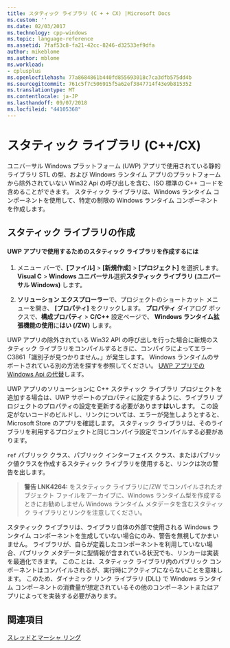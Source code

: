 ```yaml
---
title: スタティック ライブラリ (C + + CX) |Microsoft Docs
ms.custom: ''
ms.date: 02/03/2017
ms.technology: cpp-windows
ms.topic: language-reference
ms.assetid: 7faf53c8-fa21-42cc-8246-d32533ef9dfa
author: mikeblome
ms.author: mblome
ms.workload:
- cplusplus
ms.openlocfilehash: 77a8684861b440fd855693018c7ca3dfb575dd4b
ms.sourcegitcommit: 761c5f7c506915f5a62ef3847714f43e9b815352
ms.translationtype: MT
ms.contentlocale: ja-JP
ms.lasthandoff: 09/07/2018
ms.locfileid: "44105368"
---
```

# <a name="static-libraries-ccx"></a>スタティック ライブラリ (C++/CX)

ユニバーサル Windows プラットフォーム (UWP) アプリで使用されている静的ライブラリ STL の型、および Windows ランタイム アプリのプラットフォームから除外されていない Win32 Api の呼び出しを含む、ISO 標準の C++ コードを含めることができます。 スタティック ライブラリは、Windows ランタイム コンポーネントを使用して、特定の制限の Windows ランタイム コンポーネントを作成します。

## <a name="creating-static-libraries"></a>スタティック ライブラリの作成

#### <a name="to-create-a-static-library-for-use-in-a-uwp-app"></a>UWP アプリで使用するためのスタティック ライブラリを作成するには

1. メニュー バーで、**[ファイル]**  >  **[新規作成]**  >  **[プロジェクト]** を選択します。 **Visual C** > **Windows ユニバーサル**選択**スタティック ライブラリ (ユニバーサル Windows)** します。

1. **ソリューション エクスプローラー**で、プロジェクトのショートカット メニューを開き、 **[プロパティ]** をクリックします。 **プロパティ** ダイアログ ボックスで、**構成プロパティ** > **C/C++** 設定ページで、 **Windows ランタイム拡張機能の使用**に**はい (/ZW)** します。

UWP アプリの除外されている Win32 API の呼び出しを行った場合に新規のスタティック ライブラリをコンパイルするときに、コンパイラによってエラー C3861「識別子が見つかりません。」が発生します。 Windows ランタイムのサポートされている別の方法を探すを参照してください。 [UWP アプリでの Windows Api の代替](/uwp/win32-and-com/alternatives-to-windows-apis-uwp)します。

UWP アプリのソリューションに C++ スタティック ライブラリ プロジェクトを追加する場合は、UWP サポートのプロパティに設定するように、ライブラリ プロジェクトのプロパティの設定を更新する必要があります**はい**します。 この設定がないコードのビルドし、リンクについては、エラーが発生しようとすると、Microsoft Store のアプリを確認します。 スタティック ライブラリは、そのライブラリを利用するプロジェクトと同じコンパイラ設定でコンパイルする必要があります。

`ref` パブリック クラス、パブリック インターフェイス クラス、またはパブリック値クラスを作成するスタティック ライブラリを使用すると、リンクは次の警告を出します。

> **警告 LNK4264:** をスタティック ライブラリに/ZW でコンパイルされたオブジェクト ファイルをアーカイブに、Windows ランタイム型を作成するときにお勧めしません Windows ランタイム メタデータを含むスタティック ライブラリとリンクを注意してください。

スタティック ライブラリは、ライブラリ自体の外部で使用される Windows ランタイム コンポーネントを生成していない場合にのみ、警告を無視してかまいません。 ライブラリが、自らが定義したコンポーネントを利用していない場合、パブリック メタデータに型情報が含まれている状況でも、リンカーは実装を最適化できます。 このことは、スタティック ライブラリ内のパブリック コンポーネントはコンパイルされるが、実行時にアクティブにならないことを意味します。 このため、ダイナミック リンク ライブラリ (DLL) で Windows ランタイム コンポーネントの消費量が想定されているその他のコンポーネントまたはアプリによってを実装する必要があります。

## <a name="see-also"></a>関連項目

[スレッドとマーシャ リング](../cppcx/threading-and-marshaling-c-cx.md)